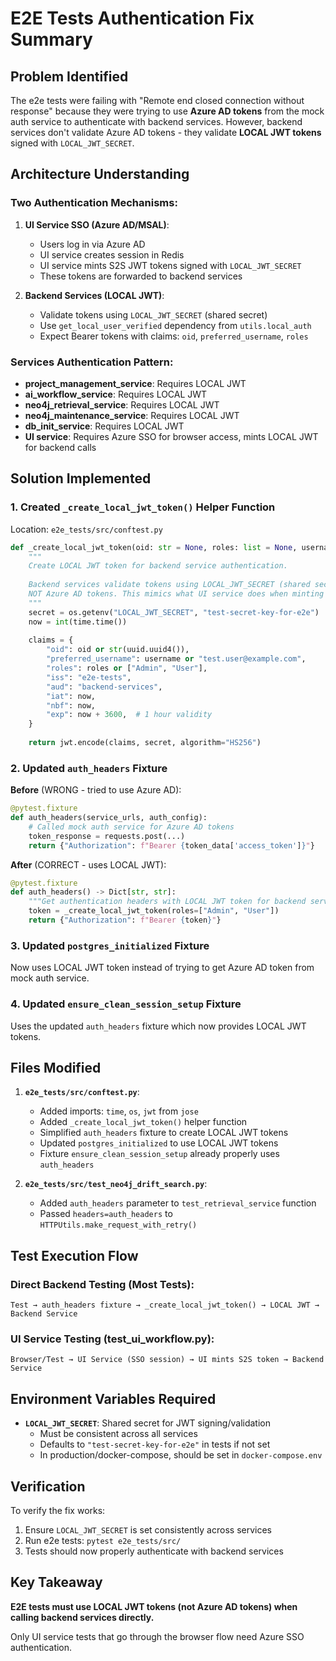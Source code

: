 # E2E Tests Authentication Fix Summary

## Problem Identified

The e2e tests were failing with "Remote end closed connection without response" because they were trying to use **Azure AD tokens** from the mock auth service to authenticate with backend services. However, backend services don't validate Azure AD tokens - they validate **LOCAL JWT tokens** signed with `LOCAL_JWT_SECRET`.

## Architecture Understanding

### Two Authentication Mechanisms:

1. **UI Service SSO (Azure AD/MSAL)**:
   - Users log in via Azure AD
   - UI service creates session in Redis
   - UI service mints S2S JWT tokens signed with `LOCAL_JWT_SECRET`
   - These tokens are forwarded to backend services

2. **Backend Services (LOCAL JWT)**:
   - Validate tokens using `LOCAL_JWT_SECRET` (shared secret)
   - Use `get_local_user_verified` dependency from `utils.local_auth`
   - Expect Bearer tokens with claims: `oid`, `preferred_username`, `roles`

### Services Authentication Pattern:

- **project_management_service**: Requires LOCAL JWT
- **ai_workflow_service**: Requires LOCAL JWT  
- **neo4j_retrieval_service**: Requires LOCAL JWT
- **neo4j_maintenance_service**: Requires LOCAL JWT
- **db_init_service**: Requires LOCAL JWT
- **UI service**: Requires Azure SSO for browser access, mints LOCAL JWT for backend calls

## Solution Implemented

### 1. Created `_create_local_jwt_token()` Helper Function

Location: `e2e_tests/src/conftest.py`

```python
def _create_local_jwt_token(oid: str = None, roles: list = None, username: str = None) -> str:
    """
    Create LOCAL JWT token for backend service authentication.
    
    Backend services validate tokens using LOCAL_JWT_SECRET (shared secret),
    NOT Azure AD tokens. This mimics what UI service does when minting S2S tokens.
    """
    secret = os.getenv("LOCAL_JWT_SECRET", "test-secret-key-for-e2e")
    now = int(time.time())
    
    claims = {
        "oid": oid or str(uuid.uuid4()),
        "preferred_username": username or "test.user@example.com",
        "roles": roles or ["Admin", "User"],
        "iss": "e2e-tests",
        "aud": "backend-services",
        "iat": now,
        "nbf": now,
        "exp": now + 3600,  # 1 hour validity
    }
    
    return jwt.encode(claims, secret, algorithm="HS256")
```

### 2. Updated `auth_headers` Fixture

**Before** (WRONG - tried to use Azure AD):
```python
@pytest.fixture
def auth_headers(service_urls, auth_config):
    # Called mock auth service for Azure AD tokens
    token_response = requests.post(...)
    return {"Authorization": f"Bearer {token_data['access_token']}"}
```

**After** (CORRECT - uses LOCAL JWT):
```python
@pytest.fixture
def auth_headers() -> Dict[str, str]:
    """Get authentication headers with LOCAL JWT token for backend services."""
    token = _create_local_jwt_token(roles=["Admin", "User"])
    return {"Authorization": f"Bearer {token}"}
```

### 3. Updated `postgres_initialized` Fixture

Now uses LOCAL JWT token instead of trying to get Azure AD token from mock auth service.

### 4. Updated `ensure_clean_session_setup` Fixture

Uses the updated `auth_headers` fixture which now provides LOCAL JWT tokens.

## Files Modified

1. **`e2e_tests/src/conftest.py`**:
   - Added imports: `time`, `os`, `jwt` from `jose`
   - Added `_create_local_jwt_token()` helper function
   - Simplified `auth_headers` fixture to create LOCAL JWT tokens
   - Updated `postgres_initialized` to use LOCAL JWT tokens
   - Fixture `ensure_clean_session_setup` already properly uses `auth_headers`

2. **`e2e_tests/src/test_neo4j_drift_search.py`**:
   - Added `auth_headers` parameter to `test_retrieval_service` function
   - Passed `headers=auth_headers` to `HTTPUtils.make_request_with_retry()`

## Test Execution Flow

### Direct Backend Testing (Most Tests):
```
Test → auth_headers fixture → _create_local_jwt_token() → LOCAL JWT → Backend Service
```

### UI Service Testing (test_ui_workflow.py):
```
Browser/Test → UI Service (SSO session) → UI mints S2S token → Backend Service
```

## Environment Variables Required

- **`LOCAL_JWT_SECRET`**: Shared secret for JWT signing/validation
  - Must be consistent across all services
  - Defaults to `"test-secret-key-for-e2e"` in tests if not set
  - In production/docker-compose, should be set in `docker-compose.env`

## Verification

To verify the fix works:

1. Ensure `LOCAL_JWT_SECRET` is set consistently across services
2. Run e2e tests: `pytest e2e_tests/src/`
3. Tests should now properly authenticate with backend services

## Key Takeaway

**E2E tests must use LOCAL JWT tokens (not Azure AD tokens) when calling backend services directly.**

Only UI service tests that go through the browser flow need Azure SSO authentication.


